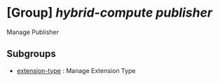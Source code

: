 # [Group] _hybrid-compute publisher_

Manage Publisher

## Subgroups

- [extension-type](/Commands/hybrid-compute/publisher/extension-type/readme.md)
: Manage Extension Type

